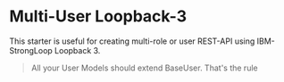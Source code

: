 # Multi-User Loopback-3

This starter is useful for creating multi-role or user
REST-API using IBM-StrongLoop Loopback 3.

> All your User Models should extend BaseUser. That's the rule
